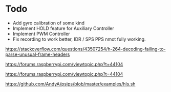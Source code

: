# Todo

- Add gyro calibration of some kind
- Implement HOLD feature for Auxiliary Controller
- Implement PWM Controller
- Fix recording to work better, IDR / SPS PPS nmot fully working.

https://stackoverflow.com/questions/43507254/h-264-decoding-failing-to-parse-unusual-frame-headers

https://forums.raspberrypi.com/viewtopic.php?t=44104

https://forums.raspberrypi.com/viewtopic.php?t=44104

https://github.com/AndyA/psips/blob/master/examples/hls.sh